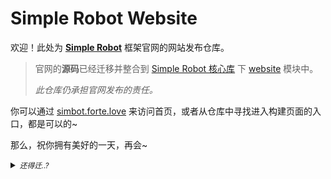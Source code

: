 # Simple Robot Website

欢迎！此处为 [**Simple Robot**](https://github.com/simple-robot/simpler-robot) 框架官网的网站发布仓库。

> 官网的**源码**已经迁移并整合到 [Simple Robot 核心库](https://github.com/simple-robot/simpler-robot) 下 [website](https://github.com/simple-robot/simpler-robot/tree/v3-dev/website) 模块中。
> 
> _此仓库仍承担官网发布的责任。_


你可以通过 [simbot.forte.love](https://simbot.forte.love) 来访问首页，或者从仓库中寻找进入构建页面的入口，都是可以的~

那么，祝你拥有美好的一天，再会~

<details><summary><small><i>还得迁..?</i></small></summary>

后续可能会以 `git sub modules` 的形式将**源码**重新交予当前仓库管理。

</details>
